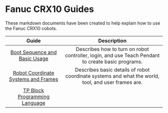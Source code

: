# Fanuc CRX10 Guides
These markdown documents have been created to help explain how to use the Fanuc CRX10 cobots.

| Guide | Description | 
| :---: | :---: |  
| [Boot Sequence and Basic Usage](1_boot_sequence_and_basic_usage.md) | Describes how to turn on robot controller, login, and use Teach Pendant to create basic programs. |
| [Robot Coordinate Systems and Frames](2_robot_coordinate_systems_and_frames.md) | Describes basic details of robot coordinate systems and what the world, tool, and user frames are. |
| [TP Block Programming Language](3_TP_language_programming.md)



